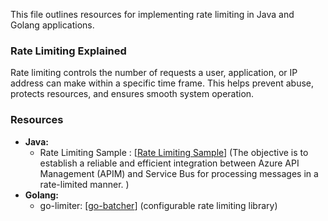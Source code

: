 This file outlines resources for implementing rate limiting in Java and Golang applications.

### Rate Limiting Explained

Rate limiting controls the number of requests a user, application, or IP address can make within a specific time frame. This helps prevent abuse, protects resources, and ensures smooth system operation.

### Resources

- **Java:**
    - Rate Limiting Sample : [[Rate Limiting Sample](https://github.com/Azure-Samples/java-rate-limiting-pattern-sample)] (The objective is to establish a reliable and efficient integration between Azure API Management (APIM) and Service Bus for processing messages in a rate-limited manner. )
- **Golang:**
    - go-limiter: [[go-batcher](https://github.com/sethvargo/go-limiter)] (configurable rate limiting library)